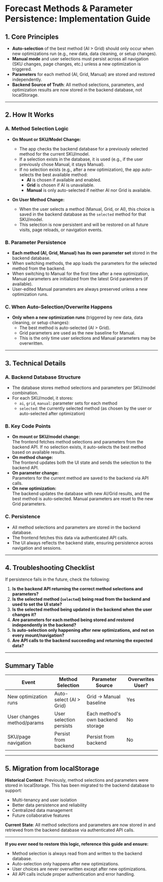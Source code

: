# Forecast Methods & Parameter Persistence: Implementation Guide

## 1. Core Principles

- **Auto-selection** of the best method (AI > Grid) should only occur when new optimizations run (e.g., new data, data cleaning, or setup changes).
- **Manual mode** and user selections must persist across all navigation (SKU changes, page changes, etc.) unless a new optimization is triggered.
- **Parameters** for each method (AI, Grid, Manual) are stored and restored independently.
- **Backend Source of Truth**: All method selections, parameters, and optimization results are now stored in the backend database, not localStorage.

---

## 2. How It Works

### A. Method Selection Logic

- **On Mount or SKU/Model Change:**
  - The app checks the backend database for a previously selected method for the current SKU/model.
  - If a selection exists in the database, it is used (e.g., if the user previously chose Manual, it stays Manual).
  - If no selection exists (e.g., after a new optimization), the app auto-selects the best available method:
    - **AI** is chosen if available and enabled.
    - **Grid** is chosen if AI is unavailable.
    - **Manual** is only auto-selected if neither AI nor Grid is available.

- **On User Method Change:**
  - When the user selects a method (Manual, Grid, or AI), this choice is saved in the backend database as the `selected` method for that SKU/model.
  - This selection is now persistent and will be restored on all future visits, page reloads, or navigation events.

### B. Parameter Persistence

- **Each method (AI, Grid, Manual) has its own parameter set** stored in the backend database.
- When switching methods, the app loads the parameters for the selected method from the backend.
- When switching to Manual for the first time after a new optimization, Manual parameters are initialized from the latest Grid parameters (if available).
- User-edited Manual parameters are always preserved unless a new optimization runs.

### C. When Auto-Selection/Overwrite Happens

- **Only when a new optimization runs** (triggered by new data, data cleaning, or setup changes):
  - The best method is auto-selected (AI > Grid).
  - Grid parameters are used as the new baseline for Manual.
  - This is the only time user selections and Manual parameters may be overwritten.

---

## 3. Technical Details

### A. Backend Database Structure

- The database stores method selections and parameters per SKU/model combination.
- For each SKU/model, it stores:
  - `ai`, `grid`, `manual`: parameter sets for each method
  - `selected`: the currently selected method (as chosen by the user or auto-selected after optimization)

### B. Key Code Points

- **On mount or SKU/model change:**  
  The frontend fetches method selections and parameters from the backend API.
  If no selection exists, it auto-selects the best method based on available results.
- **On method change:**  
  The frontend updates both the UI state and sends the selection to the backend API.
- **On parameter change:**  
  Parameters for the current method are saved to the backend via API calls.
- **On new optimization:**  
  The backend updates the database with new AI/Grid results, and the best method is auto-selected. Manual parameters are reset to the new Grid parameters.

### C. Persistence

- All method selections and parameters are stored in the backend database.
- The frontend fetches this data via authenticated API calls.
- The UI always reflects the backend state, ensuring persistence across navigation and sessions.

---

## 4. Troubleshooting Checklist

If persistence fails in the future, check the following:

1. **Is the backend API returning the correct method selections and parameters?**
2. **Is the selected method (`selected`) being read from the backend and used to set the UI state?**
3. **Is the selected method being updated in the backend when the user changes it?**
4. **Are parameters for each method being stored and restored independently in the backend?**
5. **Is auto-selection only happening after new optimizations, and not on every mount/navigation?**
6. **Are API calls to the backend succeeding and returning the expected data?**

---

## Summary Table

| Event                        | Method Selection         | Parameter Source         | Overwrites User? |
|------------------------------|-------------------------|-------------------------|------------------|
| New optimization runs        | Auto-select (AI > Grid) | Grid → Manual baseline  | Yes              |
| User changes method/params   | User selection persists | Each method's own backend storage | No               |
| SKU/page navigation          | Persist from backend    | Persist from backend    | No               |

---

## 5. Migration from localStorage

**Historical Context**: Previously, method selections and parameters were stored in localStorage. This has been migrated to the backend database to support:
- Multi-tenancy and user isolation
- Better data persistence and reliability
- Centralized data management
- Future collaborative features

**Current State**: All method selections and parameters are now stored in and retrieved from the backend database via authenticated API calls.

---

**If you ever need to restore this logic, reference this guide and ensure:**
- Method selection is always read from and written to the backend database.
- Auto-selection only happens after new optimizations.
- User choices are never overwritten except after new optimizations.
- All API calls include proper authentication and error handling.